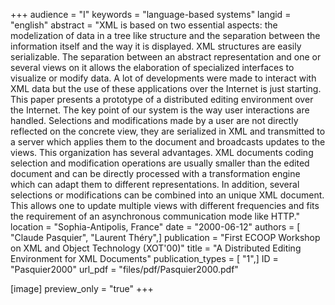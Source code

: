 +++
audience = "I"
keywords = "language-based systems"
langid = "english"
abstract = "XML is based on two essential aspects: the modelization of data in a tree like structure and the separation between the information itself and the way it is displayed. XML structures are easily serializable. The separation between an abstract representation and one or several views on it allows the elaboration of specialized interfaces to visualize or modify data. A lot of developments were made to interact with XML data but the use of these applications over the Internet is just starting. This paper presents a prototype of a distributed editing environment over the Internet. The key point of our system is the way user interactions are handled. Selections and modifications made by a user are not directly reflected on the concrete view, they are serialized in XML and transmitted to a server which applies them to the document and broadcasts updates to the views. This organization has several advantages. XML documents coding selection and modification operations are usually smaller than the edited document and can be directly processed with a transformation engine which can adapt them to different representations. In addition, several selections or modifications can be combined into an unique XML document. This allows one to update multiple views with different frequencies and fits the requirement of an asynchronous communication mode like HTTP."
location = "Sophia-Antipolis, France"
date = "2000-06-12"
authors = [ "Claude Pasquier", "Laurent Théry",]
publication = "First ECOOP Workshop on XML and Object Technology (XOT'00)"
title = "A Distributed Editing Environment for XML Documents"
publication_types = [ "1",]
ID = "Pasquier2000"
url_pdf = "files/pdf/Pasquier2000.pdf"

[image]
preview_only = "true"
+++

